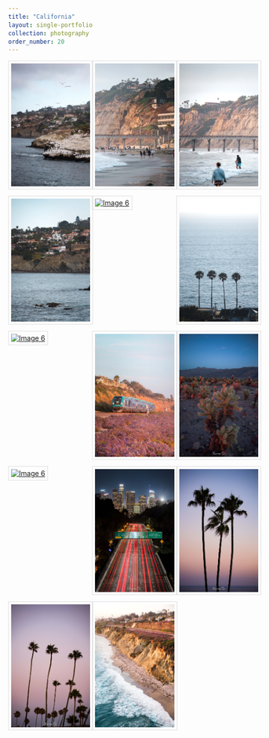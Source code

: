 ```yaml
---
title: "California"
layout: single-portfolio
collection: photography
order_number: 20
---
```


<link href="https://cdn.jsdelivr.net/npm/lightbox2@2.11.3/dist/css/lightbox.min.css" rel="stylesheet">
<script src="https://cdn.jsdelivr.net/npm/lightbox2@2.11.3/dist/js/lightbox.min.js"></script>


<style>
  .image-grid {
    display: grid;
    grid-template-columns: repeat(3, 1fr);
    gap: 10px;
    justify-content: center;
    grid-auto-rows: 1fr;
  }
  .image-grid figure {
    margin: 0;
  }
  .image-grid img {
    width: 180px;
    height: 250px;
    padding: 5px;
    border: 1px solid #ddd;
    margin: auto;
  }
  .image-grid figcaption {
    text-align: center;
    font-size: 12px;
    color: #666;
    margin-top: 5px;
  }
  .copyright {
    text-align: center;
    font-size: 12px;
    color: #666;
    margin-top: 20px;
  }
</style>

<div class="image-grid">
  <figure>
    <a href="/images/photography/cali/s1.jpg" data-lightbox="cali"><img src="/images/photography/cali/s1.jpg" alt="Image 2"></a>
  </figure>
  <figure>
    <a href="/images/photography/cali/s2.jpg" data-lightbox="cali"><img src="/images/photography/cali/s2.jpg" alt="Image 3"></a>
  </figure>
  <figure>
    <a href="/images/photography/cali/s3.jpg" data-lightbox="cali"><img src="/images/photography/cali/s3.jpg" alt="Image 4"></a>
  </figure>
  <figure>
    <a href="/images/photography/cali/s4.jpg" data-lightbox="cali"><img src="/images/photography/cali/s4.jpg" alt="Image 5"></a>
  </figure>
  <figure>
    <a href="/images/photography/cali/s5.jpg" data-lightbox="cali"><img src="/images/photography/cali/s5.jpg" alt="Image 6"></a>
  </figure>
  <figure>
    <a href="/images/photography/cali/s6.jpg" data-lightbox="cali"><img src="/images/photography/cali/s6.jpg" alt="Image 6"></a>
  </figure>
  <figure>
    <a href="/images/photography/cali/s7.jpg" data-lightbox="cali"><img src="/images/photography/cali/s7.jpg" alt="Image 6"></a>
  </figure>
  <figure>
    <a href="/images/photography/cali/s8.jpg" data-lightbox="cali"><img src="/images/photography/cali/s8.jpg" alt="Image 6"></a>
  </figure>
  <figure>
    <a href="/images/photography/cali/s9.jpg" data-lightbox="cali"><img src="/images/photography/cali/s9.jpg" alt="Image 6"></a>
  </figure>
  <figure>
    <a href="/images/photography/cali/s10.jpg" data-lightbox="cali"><img src="/images/photography/cali/s10.jpg" alt="Image 6"></a>
  </figure>
  <figure>
    <a href="/images/photography/cali/s11.jpg" data-lightbox="cali"><img src="/images/photography/cali/s11.jpg" alt="Image 6"></a>
  </figure>
  <figure>
    <a href="/images/photography/cali/s12.jpg" data-lightbox="cali"><img src="/images/photography/cali/s12.jpg" alt="Image 6"></a>
  </figure>
  <figure>
    <a href="/images/photography/cali/s13.jpg" data-lightbox="cali"><img src="/images/photography/cali/s13.jpg" alt="Image 6"></a>
  </figure>
  <figure>
    <a href="/images/photography/cali/s14.jpg" data-lightbox="cali"><img src="/images/photography/cali/s14.jpg" alt="Image 6"></a>
  </figure>
</div>
